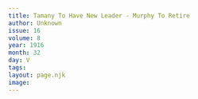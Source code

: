 ```yaml
---
title: Tamany To Have New Leader - Murphy To Retire
author: Unknown
issue: 16
volume: 8
year: 1916
month: 32
day: V
tags:
layout: page.njk
image:
---
```

